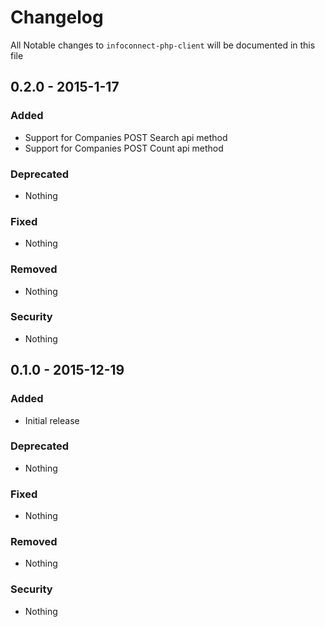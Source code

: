 # Changelog
All Notable changes to `infoconnect-php-client` will be documented in this file

## 0.2.0 - 2015-1-17

### Added
- Support for Companies POST Search api method
- Support for Companies POST Count api method

### Deprecated
- Nothing

### Fixed
- Nothing

### Removed
- Nothing

### Security
- Nothing

## 0.1.0 - 2015-12-19

### Added
- Initial release

### Deprecated
- Nothing

### Fixed
- Nothing

### Removed
- Nothing

### Security
- Nothing
